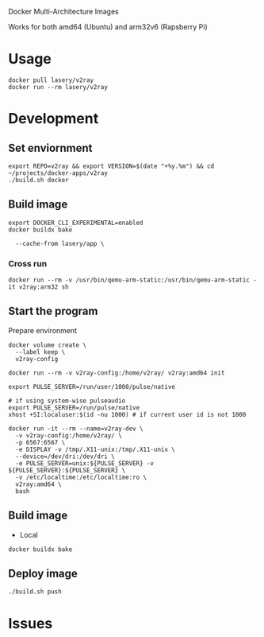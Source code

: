 Docker Multi-Architecture Images

Works for both amd64 (Ubuntu) and arm32v6 (Rapsberry Pi)

# Usage
```
docker pull lasery/v2ray
docker run --rm lasery/v2ray
```

# Development

## Set enviornment
```
export REPO=v2ray && export VERSION=$(date "+%y.%m") && cd ~/projects/docker-apps/v2ray
./build.sh docker
```

## Build image
```
export DOCKER_CLI_EXPERIMENTAL=enabled
docker buildx bake

  --cache-from lasery/app \
```

### Cross run
```
docker run --rm -v /usr/bin/qemu-arm-static:/usr/bin/qemu-arm-static -it v2ray:arm32 sh
```

## Start the program
Prepare environment
```
docker volume create \
  --label keep \
  v2ray-config

docker run --rm -v v2ray-config:/home/v2ray/ v2ray:amd64 init

export PULSE_SERVER=/run/user/1000/pulse/native

# if using system-wise pulseaudio
export PULSE_SERVER=/run/pulse/native
xhost +SI:localuser:$(id -nu 1000) # if current user id is not 1000
```

```
docker run -it --rm --name=v2ray-dev \
  -v v2ray-config:/home/v2ray/ \
  -p 6567:6567 \
  -e DISPLAY -v /tmp/.X11-unix:/tmp/.X11-unix \
  --device=/dev/dri:/dev/dri \
  -e PULSE_SERVER=unix:${PULSE_SERVER} -v ${PULSE_SERVER}:${PULSE_SERVER} \
  -v /etc/localtime:/etc/localtime:ro \
  v2ray:amd64 \
  bash
```

## Build image
- Local
```
docker buildx bake
```

## Deploy image
```
./build.sh push
```

# Issues

